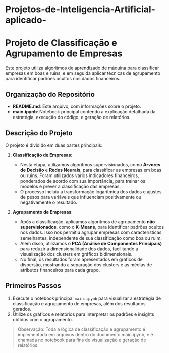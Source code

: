 # Projetos-de-Inteligencia-Artificial-aplicado-
# Projeto de Classificação e Agrupamento de Empresas

Este projeto utiliza algoritmos de aprendizado de máquina para classificar empresas em boas e ruins, e em seguida aplicar técnicas de agrupamento para identificar padrões ocultos nos dados financeiros.

## Organização do Repositório

- **README.md**: Este arquivo, com informações sobre o projeto.
- **main.ipynb**: Notebook principal contendo a explicação detalhada da estratégia, execução do código, e geração de relatórios.


## Descrição do Projeto

O projeto é dividido em duas partes principais:

1. **Classificação de Empresas**:
   - Nesta etapa, utilizamos algoritmos supervisionados, como **Árvores de Decisão** e **Redes Neurais**, para classificar as empresas em boas ou ruins. Foram utilizados vários indicadores financeiros, ponderados de acordo com sua importância, para treinar os modelos e prever a classificação das empresas.
   - O processo incluiu a transformação logarítmica dos dados e ajustes de pesos para variáveis que influenciam positivamente ou negativamente o resultado.

2. **Agrupamento de Empresas**:
   - Após a classificação, aplicamos algoritmos de agrupamento **não supervisionados**, como o **K-Means**, para identificar padrões ocultos nos dados. Isso nos permitiu agrupar empresas com características semelhantes, independente de sua classificação como boa ou ruim.
   - Além disso, utilizamos o **PCA (Análise de Componentes Principais)** para reduzir a dimensionalidade dos dados, facilitando a visualização dos clusters em gráficos bidimensionais.
   - No final, os resultados foram apresentados em gráficos de dispersão, mostrando a separação dos clusters e as médias de atributos financeiros para cada grupo.

## Primeiros Passos


1. Execute o notebook principal `main.ipynb` para visualizar a estratégia de classificação e agrupamento de empresas, além dos resultados gerados.
2. Utilize os gráficos e relatórios para interpretar os padrões e insights obtidos com o agrupamento.

> Observação: Toda a lógica de classificação e agrupamento é implementada em arquivos dentro do documento main.ipynb, e é chamada no notebook para fins de visualização e geração de relatórios.
